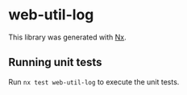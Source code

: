 # web-util-log

This library was generated with [Nx](https://nx.dev).

## Running unit tests

Run `nx test web-util-log` to execute the unit tests.
